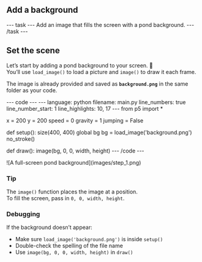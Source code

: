 <h2 class="c-project-heading--task">Add a background</h2>
--- task ---
Add an image that fills the screen with a pond background.
--- /task ---

<h2 class="c-project-heading--explainer">Set the scene</h2>

Let’s start by adding a pond background to your screen. 🐸  
You’ll use `load_image()` to load a picture and `image()` to draw it each frame.

The image is already provided and saved as **`background.png`** in the same folder as your code.

<div class="c-project-code">
--- code ---
---
language: python
filename: main.py
line_numbers: true
line_number_start: 1
line_highlights: 10, 17
---
from p5 import *

x = 200
y = 200
speed = 0
gravity = 1
jumping = False

def setup():
    size(400, 400)
    global bg
    bg = load_image('background.png')
    no_stroke()

def draw():
    image(bg, 0, 0, width, height)
--- /code ---
</div>

<div class="c-project-output">
![A full-screen pond background](images/step_1.png)
</div>

<div class="c-project-callout c-project-callout--tip">

### Tip

The `image()` function places the image at a position.  
To fill the screen, pass in `0, 0, width, height`.

</div>

<div class="c-project-callout c-project-callout--debug">

### Debugging

If the background doesn’t appear:<br />
- Make sure `load_image('background.png')` is inside `setup()`<br />
- Double-check the spelling of the file name<br />
- Use `image(bg, 0, 0, width, height)` in `draw()`

</div>